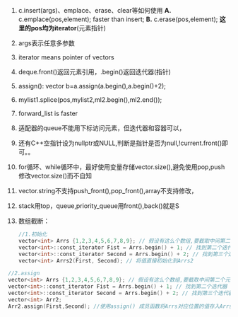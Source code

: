 1. c.insert(args)、emplace、erase、clear等如何使用
  **A.** c.emplace(pos,element); faster than insert;		**B.** c.erase(pos,element);	**这里的pos均为iterator**(元素指针)

2. args表示任意多参数

3. iterator means pointer of vectors

4. deque.front()返回元素引用，.begin()返回迭代器(指针)

5. assign(): vector<int> b=a.assign(a.begin(),a.begin()+2);

6. mylist1.splice(pos,mylist2,ml2.begin(),ml2.end());

7. forward_list is faster

8. 适配器的queue不能用下标访问元素，但迭代器和容器可以，

9. 还有C++空指针设为nullptr或NULL,判断是指针是否为null,!current.front()即可。。

10. for循环、while循环中，最好使用变量存储vector.size(),避免使用pop,push修改vector.size()而不自知

11. vector.string不支持push_front(),pop_front(),array不支持修改，

12. stack用top，queue,priority_queue用front(),back()就是S

13. 数组截断：

    ```c++
    //1.初始化
    vector<int> Arrs {1,2,3,4,5,6,7,8,9}; // 假设有这么个数组,要截取中间第二个元素到第四个元素：2，3，4
    vector<int>::const_iterator Fist = Arrs.begin() + 1; // 找到第二个迭代器
    vector<int>::const_iterator Second = Arrs.begin() + 2; // 找到第三个迭代器
    vector<int> Arrs2(First, Second); // 将值直接初始化到Arrs2
    ```


```C++
//2.assign
vector<int> Arrs {1,2,3,4,5,6,7,8,9}; // 假设有这么个数组,要截取中间第二个元素到第四个元素：2，3，4
vector<int>::const_iterator Fist = Arrs.begin() + 1; // 找到第二个迭代器
vector<int>::const_iterator Second = Arrs.begin() + 2; // 找到第三个迭代器
vector<int> Arr2;
Arr2.assign(First,Second); //使用assign() 成员函数将Arrs对应位置的值存入Arrs2数组中
```

